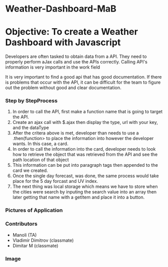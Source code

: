 # Weather-Dashboard-MaB

<h1>Objective: To create a Weather Dashboard with Javascript</h1>
    <p>Developers are often tasked to obtain data from a API. They need to properly
    perform aJax calls and use the APIs correctly. Calling API's information is very important in the work field</p>
    <p> It is very important to find a good api that has good documentation. If there is problems that occur with the API, it can be difficult for the team to figure out the problem without good and clear documentation.

<h3>Step by StepProcess</h3>
    <ol>
        <li>In order to call the API, first make a function name that is going to target the API.</li>
        <li>Create an ajax call with $.ajax then display the type, url with your key, and the dataType</li>
        <li> After the critera above is met, developer than needs to use a .then(function> to place the information into however the developer wants. In this case, a card.</li>
        <li>In order to call the information into the card, developer needs to look how to retrieve the object that was retrieved from the API and see the path location of that object</li>
        <li>This information can be put into paragraph tags then appended to the card we created.</li>
        <li>Once the single day forecast, was done, the same process would take place for the 5 day forcast and UV index.</li>
        <li>The next thing was local storage which means we have to store when the cities were search by inputing the search value into an array then later getting that name with a getItem and place it into a button.</li>
    </ol>
    
   <h3> Pictures of Application </h3>
   

<h3>Contributors</h3>
    <ul>
        <li>Manoli (TA)</li>
        <li>Vladimir Dimitrov (classmate)</li>
        <li>Dimitar M (classmate)</li>
    </ul>


<h3>Image</h3>
